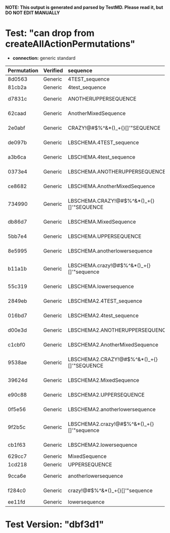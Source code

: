 **NOTE: This output is generated and parsed by TestMD. Please read it, but DO NOT EDIT MANUALLY**

# Test: "can drop from createAllActionPermutations" #

- **connection:** generic standard

| Permutation | Verified | sequence                                   | OPERATIONS
| :---------- | :------- | :----------------------------------------- | :------
| 8d0563      | Generic  | 4TEST_sequence                             | **plan**: DROP SEQUENCE "4TEST_sequence"
| 81cb2a      | Generic  | 4test_sequence                             | **plan**: DROP SEQUENCE "4test_sequence"
| d7831c      | Generic  | ANOTHERUPPERSEQUENCE                       | **plan**: DROP SEQUENCE "ANOTHERUPPERSEQUENCE"
| 62caad      | Generic  | AnotherMixedSequence                       | **plan**: DROP SEQUENCE "AnotherMixedSequence"
| 2e0abf      | Generic  | CRAZY!@#\$%^&*()_+{}[]'"SEQUENCE           | **plan**: DROP SEQUENCE "CRAZY!@#\$%^&*()_+{}[]'""SEQUENCE"
| de097b      | Generic  | LBSCHEMA.4TEST_sequence                    | **plan**: DROP SEQUENCE "LBSCHEMA"."4TEST_sequence"
| a3b6ca      | Generic  | LBSCHEMA.4test_sequence                    | **plan**: DROP SEQUENCE "LBSCHEMA"."4test_sequence"
| 0373e4      | Generic  | LBSCHEMA.ANOTHERUPPERSEQUENCE              | **plan**: DROP SEQUENCE "LBSCHEMA"."ANOTHERUPPERSEQUENCE"
| ce8682      | Generic  | LBSCHEMA.AnotherMixedSequence              | **plan**: DROP SEQUENCE "LBSCHEMA"."AnotherMixedSequence"
| 734990      | Generic  | LBSCHEMA.CRAZY!@#\$%^&*()_+{}[]'"SEQUENCE  | **plan**: DROP SEQUENCE "LBSCHEMA"."CRAZY!@#\$%^&*()_+{}[]'""SEQUENCE"
| db86d7      | Generic  | LBSCHEMA.MixedSequence                     | **plan**: DROP SEQUENCE "LBSCHEMA"."MixedSequence"
| 5bb7e4      | Generic  | LBSCHEMA.UPPERSEQUENCE                     | **plan**: DROP SEQUENCE "LBSCHEMA"."UPPERSEQUENCE"
| 8e5995      | Generic  | LBSCHEMA.anotherlowersequence              | **plan**: DROP SEQUENCE "LBSCHEMA"."anotherlowersequence"
| b11a1b      | Generic  | LBSCHEMA.crazy!@#\$%^&*()_+{}[]'"sequence  | **plan**: DROP SEQUENCE "LBSCHEMA"."crazy!@#\$%^&*()_+{}[]'""sequence"
| 55c319      | Generic  | LBSCHEMA.lowersequence                     | **plan**: DROP SEQUENCE "LBSCHEMA"."lowersequence"
| 2849eb      | Generic  | LBSCHEMA2.4TEST_sequence                   | **plan**: DROP SEQUENCE "LBSCHEMA2"."4TEST_sequence"
| 016bd7      | Generic  | LBSCHEMA2.4test_sequence                   | **plan**: DROP SEQUENCE "LBSCHEMA2"."4test_sequence"
| d00e3d      | Generic  | LBSCHEMA2.ANOTHERUPPERSEQUENCE             | **plan**: DROP SEQUENCE "LBSCHEMA2"."ANOTHERUPPERSEQUENCE"
| c1cbf0      | Generic  | LBSCHEMA2.AnotherMixedSequence             | **plan**: DROP SEQUENCE "LBSCHEMA2"."AnotherMixedSequence"
| 9538ae      | Generic  | LBSCHEMA2.CRAZY!@#\$%^&*()_+{}[]'"SEQUENCE | **plan**: DROP SEQUENCE "LBSCHEMA2"."CRAZY!@#\$%^&*()_+{}[]'""SEQUENCE"
| 39624d      | Generic  | LBSCHEMA2.MixedSequence                    | **plan**: DROP SEQUENCE "LBSCHEMA2"."MixedSequence"
| e90c88      | Generic  | LBSCHEMA2.UPPERSEQUENCE                    | **plan**: DROP SEQUENCE "LBSCHEMA2"."UPPERSEQUENCE"
| 0f5e56      | Generic  | LBSCHEMA2.anotherlowersequence             | **plan**: DROP SEQUENCE "LBSCHEMA2"."anotherlowersequence"
| 9f2b5c      | Generic  | LBSCHEMA2.crazy!@#\$%^&*()_+{}[]'"sequence | **plan**: DROP SEQUENCE "LBSCHEMA2"."crazy!@#\$%^&*()_+{}[]'""sequence"
| cb1f63      | Generic  | LBSCHEMA2.lowersequence                    | **plan**: DROP SEQUENCE "LBSCHEMA2"."lowersequence"
| 629cc7      | Generic  | MixedSequence                              | **plan**: DROP SEQUENCE "MixedSequence"
| 1cd218      | Generic  | UPPERSEQUENCE                              | **plan**: DROP SEQUENCE "UPPERSEQUENCE"
| 9cca6e      | Generic  | anotherlowersequence                       | **plan**: DROP SEQUENCE "anotherlowersequence"
| f284c0      | Generic  | crazy!@#\$%^&*()_+{}[]'"sequence           | **plan**: DROP SEQUENCE "crazy!@#\$%^&*()_+{}[]'""sequence"
| ee11fd      | Generic  | lowersequence                              | **plan**: DROP SEQUENCE "lowersequence"

# Test Version: "dbf3d1" #